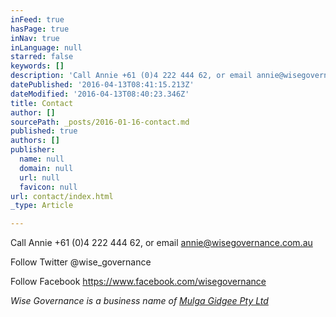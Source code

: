 ```yaml
---
inFeed: true
hasPage: true
inNav: true
inLanguage: null
starred: false
keywords: []
description: 'Call Annie +61 (0)4 222 444 62, or email annie@wisegovernance.com.au'
datePublished: '2016-04-13T08:41:15.213Z'
dateModified: '2016-04-13T08:40:23.346Z'
title: Contact
author: []
sourcePath: _posts/2016-01-16-contact.md
published: true
authors: []
publisher:
  name: null
  domain: null
  url: null
  favicon: null
url: contact/index.html
_type: Article

---
```

Call Annie +61 (0)4 222 444 62, or email annie@wisegovernance.com.au

Follow Twitter @wise\_governance

Follow Facebook https://www.facebook.com/wisegovernance

_Wise Governance is a business name of [Mulga Gidgee Pty Ltd][0]_

[0]: http://www.mulgagidgee.com.au/